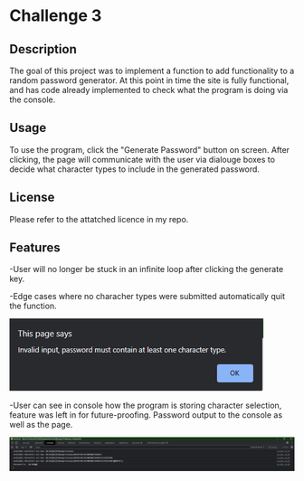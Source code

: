 # Challenge 3

## Description

The goal of this project was to implement a function to add functionality to a random password generator. At this point in time the site is fully functional, and has code already implemented to check what the program is doing via the console.


## Usage

To use the program, click the "Generate Password" button on screen. After clicking, the page will communicate with the user via dialouge boxes to decide what character types to include in the generated password.

## License

Please refer to the attatched licence in my repo.


## Features

-User will no longer be stuck in an infinite loop after clicking the generate key.

-Edge cases where no characher types were submitted automatically quit the function.

![Image of quit dialougue](assets/images/edgeCase.png)

-User can see in console how the program is storing character selection, feature was left in for future-proofing. Password output to the console as well as the page.

![Image of console](assets/images/console.png)


